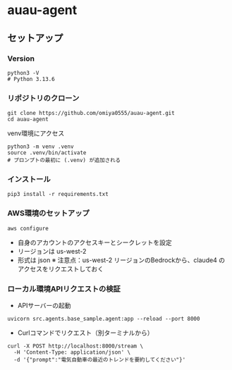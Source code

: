 # auau-agent

## セットアップ

### Version
```
python3 -V
# Python 3.13.6
```

### リポジトリのクローン
```
git clone https://github.com/omiya0555/auau-agent.git
cd auau-agent
```

venv環境にアクセス
```
python3 -m venv .venv
source .venv/bin/activate
# プロンプトの最初に (.venv) が追加される
```

### インストール
```
pip3 install -r requirements.txt
```

### AWS環境のセットアップ
```
aws configure
```
- 自身のアカウントのアクセスキーとシークレットを設定
- リージョンは us-west-2 
- 形式は json
※ 注意点：us-west-2 リージョンのBedrockから、claude4 のアクセスをリクエストしておく

### ローカル環境APIリクエストの検証
- APIサーバーの起動
```
uvicorn src.agents.base_sample.agent:app --reload --port 8000
```
- Curlコマンドでリクエスト（別ターミナルから）
```
curl -X POST http://localhost:8000/stream \
  -H 'Content-Type: application/json' \
  -d '{"prompt":"電気自動車の最近のトレンドを要約してください"}'
```
